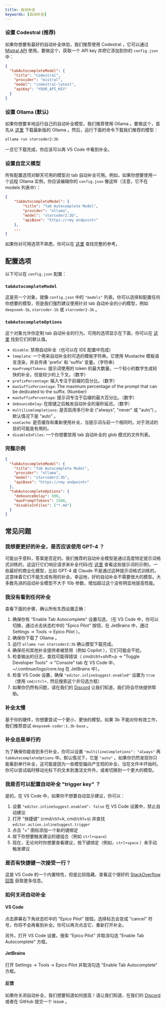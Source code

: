 ```yaml
---
title: 自动补全
keywords: [自动补全]
---
```


### 设置 Codestral (推荐)

如果你想要有最好的自动补全体验，我们推荐使用 Codestral ，它可以通过 [Mistral API](https://console.mistral.ai/) 使用。要做这个，获取一个 API key 并把它添加到你的 `config.json` 中：

```json
{
  "tabAutocompleteModel": {
    "title": "Codestral",
    "provider": "mistral",
    "model": "codestral-latest",
    "apiKey": "YOUR_API_KEY"
  }
}
```

### 设置 Ollama (默认)

如果你想要本地运行自己的自动补全模型，我们推荐使用 Ollama 。要做这个，首先从 [这里](https://ollama.ai) 下载最新版的 Ollama 。然后，运行下面的命令下载我们推荐的模型：

```bash
ollama run starcoder2:3b
```

一旦它下载完成，你应该可以再 VS Code 中看到补全。

### 设置自定义模型

所有配置选项对聊天可用的模型对 tab 自动补全可用。例如，如果你想要使用一个远程 Ollama 实例，你应该编辑你的 `config.json` 像这样（注意，它不在 models 列表中）：

```json title="config.json"
{
    "tabAutocompleteModel": {
        "title": "Tab Autocomplete Model",
        "provider": "ollama",
        "model": "starcoder2:3b",
        "apiBase": "https://<my endpoint>"
    },
    ...
}
```

如果你对可用选项不熟悉，你可以在 [这里](../../reference.md) 查找完整的参考。

## 配置选项

以下可以在 `config.json` 配置：

### `tabAutocompleteModel`

这是另一个对象，就像 `config.json` 中的 `"models"` 列表。你可以选择和配置任何你想要的模型，但是我们强烈建议使用针对 tab 自动补全的小的模型，例如 `deepseek-1b`, `starcoder-1b` 或 `starcoder2-3b` 。

### `tabAutocompleteOptions`

这个对象允许你定制 tab 自动补全的行为。可用的选项显示在下面，你可以在 [这里](https://github.com/Mindbowser/co-pilot/blob/fbeb2e4fe15d4b434a30a136f74b672485c852d9/core/util/parameters.ts) 找到它们的默认值。

- `disable`: 禁用自动补全（也可以在 IDE 配置中完成）
- `template`: 一个用来自动补全的可选的模板字符串。它使用 Mustache 模板语言渲染，并且传递 'prefix' 和 'suffix' 变量。（字符串）
- `maxPromptTokens`: 提示词使用的 token 的最大数量。一个较小的数字生成较快的补全，但是较少的上下文。（数字）
- `prefixPercentage`: 输入专注于前缀的百分比。（数字）
- `maxSuffixPercentage`: The maximum percentage of the prompt that can be dedicated to the suffix. (Number)
- `maxSuffixPercentage`: 提示词专注于后缀的最大百分比。（数字）
- `debounceDelay`: 在按键之后触发自动补全的毫秒延迟。（数字）
- `multilineCompletions`: 是否启用多行补全 ("always", "never" 或 "auto") 。默认情况下是 "auto" 。
- `useCache`: 是否缓存和重新使用补全，当提示词与前一个相同时。对于测试的目的可能是有用的。
- `disableInFiles`: 一个你想要禁用 tab 自动补全的 glob 模式的文件列表。

### 完整示例

```json title="config.json"
{
  "tabAutocompleteModel": {
    "title": "Tab Autocomplete Model",
    "provider": "ollama",
    "model": "starcoder2:3b",
    "apiBase": "https://<my endpoint>"
  },
  "tabAutocompleteOptions": {
    "debounceDelay": 500,
    "maxPromptTokens": 1500,
    "disableInFiles": ["*.md"]
  }
}
```

## 常见问题

### 我想要更好的补全，是否应该使用 GPT-4 ？

可能出乎意料，答案是否定的。我们推荐的自动补全模型是通过高度特定提示词格式训练的，这运行它们响应请求来补全代码(在 [这里](https://github.com/Mindbowser/co-pilot/blob/d2bc6359e8ebf647892ec953e418042dc7f8a685/core/autocomplete/templates.ts) 查看这些提示词的示例)。一些最好的商业化模型，比如 GPT-4 或 Claude 不是通过这种提示词格式训练的，这意味着它们不能生成有用的补全。幸运地，好的自动补全不需要很大的模型。大多数先进的自动补全模型不大于 10b 参数，增加超过这个没有明显地提高性能。

### 我没有看到任何补全

查看下面的步骤，确认所有东西设置正确：

1. 确保你有 "Enable Tab Autocomplete" 设置勾选，（在 VS Code 中，你可以切换，通过点击状态栏中的 "Epico Pilot" 按钮，在 JetBrains 中，通过 Settings -> Tools -> Epico Pilot ）。
2. 确保你下载了 Ollama 。
3. 运行 `ollama run starcoder2:3b` 确认模型下载完成。
4. 确保任何其他补全提供者被禁用（例如 Copilot ），它们可能会干扰。
5. 检查输出的日志，查找可能得错误（ cmd/ctrl+shift+p -> "Toggle Developer Tools" -> "Console" tab 在 VS Code 中，~/.continue/logs/core.log 在 JetBrains 中）。
6. 检查 VS Code 设置，确保 `"editor.inlineSuggest.enabled"` 设置为 `true` （使用 `cmd/ctrl+,` 然后搜索这个并勾选方框）
7. 如果你仍然有问题，请在我们的 [Discord](https://discord.gg/vapESyrFmJ) 让我们知道，我们将会尽快提供帮助。

### 补全太慢

基于你的硬件，你想要尝试一个更小、更快的模型。如果 3b 不能对你有效工作，我们推荐尝试 `deepseek-coder:1.3b-base` 。

### 补全总是单行的

为了确保你能收到多行补全，你可以设置 `"multilineCompletions": "always"` 再 `tabAutocompleteOptions` 中。默认情况下，它是 `"auto"` 。如果你仍然发现你只能看到单行补全，这可能是因为一些模型偏向产生短的补全，当在文件中开始时。你可以尝试临时移动光标下的文本到激活文件外，或者切换到一个更大的模型。

### 我是否可以配置自动补全 "trigger key" ？

是的，在 VS Code 中，如果你不想要自动显示建议，你可以：

1. 设置 `"editor.inlineSuggest.enabled": false` 在 VS Code 设置中，禁止自动建议
2. 打开 "快捷键" (cmd/ctrl+k, cmd/ctrl+s) 并查找 `editor.action.inlineSuggest.trigger`
3. 点击 "+" 图标添加一个新的键绑定
4. 按下你想要触发建议的键组合（例如 `ctrl+space`）
5. 现在，无论何时你想要查看建议，按下键绑定（例如，`ctrl+space` ）来手动触发建议

### 是否有快捷键一次接受一行？

这是 VS Code 的一个内置特性，但是比较隐藏。查看这个很好的 [StackOverflow 回答](https://stackoverflow.com/questions/72228174/accept-line-by-line-from-autocompletion/78001122#78001122) 获取更多信息。

### 如何关闭自动补全

#### VS Code

点击屏幕右下角状态栏中的 "Epico Pilot" 按钮。选择标志会变成 "cancel" 符号，你将不会再看到补全。你可以再次点击它，重新打开补全。

另外，打开 VS Code 设置，搜索 "Epico Pilot" 并取消勾选 "Enable Tab Autocomplete" 方框。

#### JetBrains

打开 Settings -> Tools -> Epico Pilot 并取消勾选 "Enable Tab Autocomplete" 方框。

#### 反馈

如果你关闭自动补全，我们想要知道如何提高！请让我们知道，在我们的 [Discord](https://discord.gg/vapESyrFmJ) 或者在 GitHub 提交一个 issue 。
